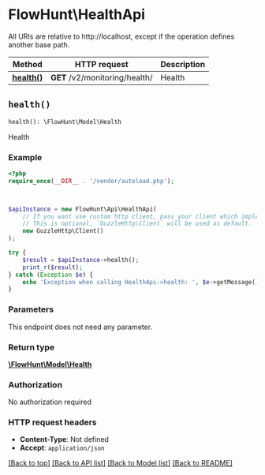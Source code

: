 # FlowHunt\HealthApi

All URIs are relative to http://localhost, except if the operation defines another base path.

| Method | HTTP request | Description |
| ------------- | ------------- | ------------- |
| [**health()**](HealthApi.md#health) | **GET** /v2/monitoring/health/ | Health |


## `health()`

```php
health(): \FlowHunt\Model\Health
```

Health

### Example

```php
<?php
require_once(__DIR__ . '/vendor/autoload.php');



$apiInstance = new FlowHunt\Api\HealthApi(
    // If you want use custom http client, pass your client which implements `GuzzleHttp\ClientInterface`.
    // This is optional, `GuzzleHttp\Client` will be used as default.
    new GuzzleHttp\Client()
);

try {
    $result = $apiInstance->health();
    print_r($result);
} catch (Exception $e) {
    echo 'Exception when calling HealthApi->health: ', $e->getMessage(), PHP_EOL;
}
```

### Parameters

This endpoint does not need any parameter.

### Return type

[**\FlowHunt\Model\Health**](../Model/Health.md)

### Authorization

No authorization required

### HTTP request headers

- **Content-Type**: Not defined
- **Accept**: `application/json`

[[Back to top]](#) [[Back to API list]](../../README.md#endpoints)
[[Back to Model list]](../../README.md#models)
[[Back to README]](../../README.md)
